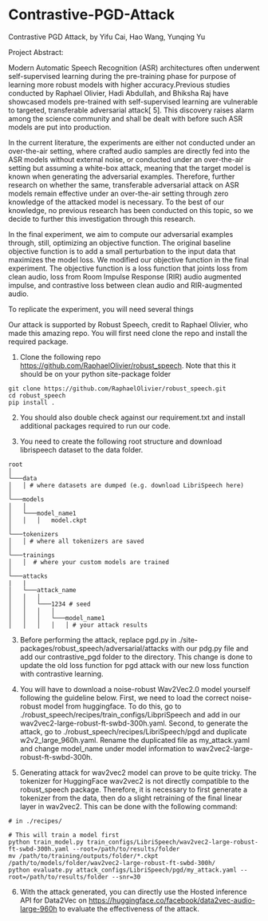 # Contrastive-PGD-Attack
Contrastive PGD Attack, by Yifu Cai, Hao Wang, Yunqing Yu

Project Abstract: 

Modern Automatic Speech Recognition (ASR) architectures often underwent self-supervised learning during the pre-training phase for purpose of learning more robust models with higher accuracy.Previous studies conducted by Raphael Olivier, Hadi Abdullah, and Bhiksha Raj have showcased models pre-trained with self-supervised learning are vulnerable to targeted, transferable adversarial attack[ 5]. This discovery raises alarm among the science community and shall be dealt with before such ASR models are put into production.

In the current literature, the experiments are either not conducted under an over-the-air setting, where crafted audio samples are directly fed into the ASR models without external noise, or conducted under an over-the-air setting but assuming a white-box attack, meaning that the target model is known when generating the adversarial examples. Therefore, further research on whether the same, transferable adversarial attack on ASR models remain effective under an over-the-air setting through zero knowledge of the attacked model is necessary. To the best of our knowledge, no previous research has been conducted on this topic, so we decide to further this investigation through this research.

In the final experiment, we aim to compute our adversarial examples through, still, optimizing an objective function. The original baseline objective function is to add a small perturbation to the input data that maximizes the model loss. We modified our objective function in the final experiment. The objective function is a loss function that joints loss from clean audio, loss from Room Impulse Response (RIR) audio augmented impulse, and contrastive loss between clean audio and RIR-augmented audio.

To replicate the experiment, you will need several things 

Our attack is supported by Robust Speech, credit to Raphael Olivier, who made this amazing repo. You will first need clone the repo and install the required package. 

1. Clone the following repo https://github.com/RaphaelOlivier/robust_speech. Note that this it should be on your python site-package folder
```
git clone https://github.com/RaphaelOlivier/robust_speech.git
cd robust_speech
pip install .
```

2. You should also double check against our requirement.txt and install additional packages required to run our code.

3. You need to create the following root structure and download librispeech dataset to the data folder.
```
root
│
└───data
│   │ # where datasets are dumped (e.g. download LibriSpeech here)
│
└───models
│   │
│   └───model_name1
│   │   │   model.ckpt
│   
└───tokenizers   
│   │ # where all tokenizers are saved
│   
└───trainings
│   │  # where your custom models are trained
│  
└───attacks
|   |
│   └───attack_name
│   │   │
│   │   └───1234 # seed
│   │   │   │
│   │   │   └───model_name1
│   │   │   │   │ # your attack results
```

3. Before performing the attack, replace pgd.py in ./site-packages/robust_speech/adversarial/attacks with our pdg.py file and add our contrastive_pgd folder to the directory. This change is done to update the old loss function for pgd attack with our new loss function with contrastive learning.

4. You will have to download a noise-robust Wav2Vec2.0 model yourself following the guideline below. First, we need to load the correct noise-robust model from huggingface. To do this, go to ./robust_speech/recipes/train_configs/LibpriSpeech and add in our wav2vec2-large-robust-ft-swbd-300h.yaml. Second, to generate the attack, go to ./robust_speech/recipes/LibriSpeech/pgd and duplicate w2v2_large_960h.yaml. Rename the duplicated file as my_attack.yaml and change model_name under model information to wav2vec2-large-robust-ft-swbd-300h.

5. Generating attack for wav2vec2 model can prove to be quite tricky. The tokenizer for HuggingFace wav2vec2 is not directly compatible to the robust_speech package. Therefore, it is necessary to first generate a tokenizer from the data, then do a slight retraining of the final linear layer in wav2vec2. This can be done with the following command: 
```
# in ./recipes/

# This will train a model first
python train_model.py train_configs/LibriSpeech/wav2vec2-large-robust-ft-swbd-300h.yaml --root=/path/to/results/folder
mv /path/to/training/outputs/folder/*.ckpt /path/to/models/folder/wav2vec2-large-robust-ft-swbd-300h/
python evaluate.py attack_configs/LibriSpeech/pgd/my_attack.yaml --root=/path/to/results/folder --snr=30
```

6. With the attack generated, you can directly use the Hosted inference API for Data2Vec on https://huggingface.co/facebook/data2vec-audio-large-960h to evaluate the effectiveness of the attack.
